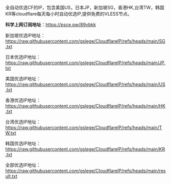 全自动优选CF的IP，包含美国US，日本JP，新加坡SG，香港HK,台湾TW，韩国KR等cloudflare每天每小时自动优选IP,提供免费的VLESS节点。


<b>科学上网订阅地址</b>：https://psce.pw/89vbkk

新加坡优选IP地址：https://raw.githubusercontent.com/gslege/CloudflareIP/refs/heads/main/SG.txt

日本优选IP地址：https://raw.githubusercontent.com/gslege/CloudflareIP/refs/heads/main/JP.txt

美国优选IP地址：https://raw.githubusercontent.com/gslege/CloudflareIP/refs/heads/main/US.txt

香港优选IP地址：https://raw.githubusercontent.com/gslege/CloudflareIP/refs/heads/main/HK.txt

台湾优选IP地址：https://raw.githubusercontent.com/gslege/CloudflareIP/refs/heads/main/TW.txt

韩国优选IP地址：https://raw.githubusercontent.com/gslege/CloudflareIP/refs/heads/main/KR.txt

全部优选IP地址：https://raw.githubusercontent.com/gslege/CloudflareIP/refs/heads/main/result.txt

